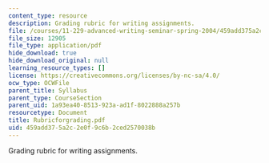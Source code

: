 ```yaml
---
content_type: resource
description: Grading rubric for writing assignments.
file: /courses/11-229-advanced-writing-seminar-spring-2004/459add375a2c2e0f9c6b2ced2570038b_Rubricforgrading.pdf
file_size: 12905
file_type: application/pdf
hide_download: true
hide_download_original: null
learning_resource_types: []
license: https://creativecommons.org/licenses/by-nc-sa/4.0/
ocw_type: OCWFile
parent_title: Syllabus
parent_type: CourseSection
parent_uid: 1a93ea40-8513-923a-ad1f-8022888a257b
resourcetype: Document
title: Rubricforgrading.pdf
uid: 459add37-5a2c-2e0f-9c6b-2ced2570038b
---
```

Grading rubric for writing assignments.